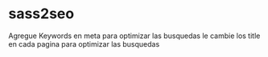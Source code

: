 # sass2seo
Agregue Keywords en meta para optimizar las busquedas
le cambie los title en cada pagina para optimizar las busquedas
